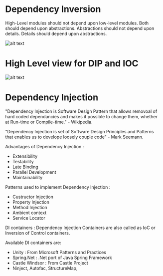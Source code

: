 # Dependency Inversion

High-Level modules should not depend upon low-level modules. Both should depend upon abstractions. Abstractions should not depend upon details. Details should depend upon abstractions.

![alt text](https://www.codeproject.com/script/Membership/Uploads/3723168/DIP3.jpg)

# High Level view for DIP and IOC

![alt text](https://pbs.twimg.com/media/DfmJ5kLWsAAUhJT.jpg)

# Dependency Injection

"Dependency Injection is Software Design Pattern that allows removoal of hard coded dependancies and makes it possible to change them, whether at Run-time or Compile-time." - Wikipedia.

"Dependency Injection is set of Software Design Principles and Patterns that enables us to develope loosely couple code" - Mark Seemann.

Advantages of Dependency Injection :
- Extensibility
- Testability
- Late Binding
- Parallel Development
- Maintainability 

Patterns used to implement Dependency Injection :
- Custructor Injection
- Property Injection
- Method Injection
- Ambient context
- Service Locator

DI containers :
Dependency Injection Containers are also called as IoC or Inversion of Control containers.

Available DI containers are:
- Unity : From Microsoft Patterns and Practices
- Spring.Net : .Net port of Java Spring Framework
- Castle Windsor : From Castle Project
- Ninject, Autofac, StructureMap, 

